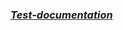 
### [***Test-documentation***](https://docs.google.com/spreadsheets/d/1LVxT2ttjj6d6Z5TufmIXS04sDeEUg6mJ6vDi1Jd55Rc/edit?usp=sharing)



